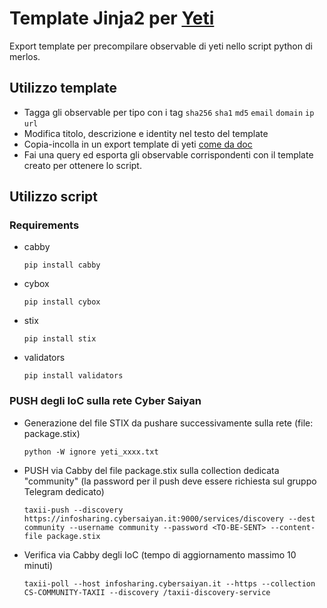 # Template Jinja2 per [Yeti](https://github.com/yeti-platform/yeti)

Export template per precompilare observable di yeti nello script python di merlos.

## Utilizzo template

- Tagga gli observable per tipo con i tag `sha256` `sha1` `md5` `email` `domain` `ip` `url`
- Modifica titolo, descrizione e identity nel testo del template
- Copia-incolla in un export template di yeti [come da doc](https://yeti-platform.readthedocs.io/en/latest/use-cases.html#creating-an-export-template)
- Fai una query ed esporta gli observable corrispondenti con il template creato per ottenere lo script.


## Utilizzo script


 ### Requirements

 - cabby

    `pip install cabby`

 - cybox

    `pip install cybox`

 - stix

    `pip install stix`

 - validators

    `pip install validators`


 ### PUSH degli IoC sulla rete Cyber Saiyan

 - Generazione del file STIX da pushare successivamente sulla rete (file: package.stix)

   `python -W ignore yeti_xxxx.txt`

 - PUSH via Cabby del file package.stix sulla collection dedicata "community" (la password per il push deve essere richiesta sul gruppo Telegram dedicato)

    `taxii-push --discovery https://infosharing.cybersaiyan.it:9000/services/discovery --dest community --username community --password <TO-BE-SENT> --content-file package.stix`

 - Verifica via Cabby degli IoC (tempo di aggiornamento massimo 10 minuti)

    `taxii-poll --host infosharing.cybersaiyan.it --https --collection CS-COMMUNITY-TAXII --discovery /taxii-discovery-service`
